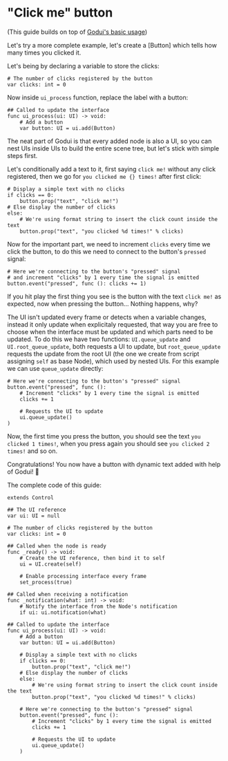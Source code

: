 <span class-reference/>

# "Click me" button

(This guide builds on top of [Godui's basic usage](quickstart.md#basic-usage))

Let's try a more complete example, let's create a [Button] which tells how many times you clicked it.

Let's being by declaring a variable to store the clicks:

```gdscript
# The number of clicks registered by the button
var clicks: int = 0
```

Now inside `ui_process` function, replace the label with a button:

```gdscript
## Called to update the interface
func ui_process(ui: UI) -> void:
	# Add a button
	var button: UI = ui.add(Button)
```

The neat part of Godui is that every added node is also a UI, so you can nest UIs inside UIs to build the entire scene tree, but let's stick with simple steps first.

Let's conditionally add a text to it, first saying `click me!` without any click registered, then we go for `you clicked me {} times!` after first click:

```gdscript
# Display a simple text with no clicks
if clicks == 0:
	button.prop("text", "click me!")
# Else display the number of clicks
else:
	# We're using format string to insert the click count inside the text
	button.prop("text", "you clicked %d times!" % clicks)
```

Now for the important part, we need to increment `clicks` every time we click the button, to do this we need to connect to the button's `pressed` signal:

```gdscript
# Here we're connecting to the button's "pressed" signal 
# and increment "clicks" by 1 every time the signal is emitted
button.event("pressed", func (): clicks += 1)
```

If you hit play the first thing you see is the button with the text `click me!` as expected, now when pressing the button... Nothing happens, why?

The UI isn't updated every frame or detects when a variable changes, instead it only update when explicitaly requested, that way you are free to choose when the interface must be updated and which parts need to be updated. To do this we have two functions: `UI.queue_update` and `UI.root_queue_update`, both requests a UI to update, but `root_queue_update` requests the update from the root UI (the one we create from script assigning `self` as base Node), which used by nested UIs. For this example we can use `queue_update` directly:

```gdscript
# Here we're connecting to the button's "pressed" signal 
button.event("pressed", func (): 
	# Increment "clicks" by 1 every time the signal is emitted
	clicks += 1

	# Requests the UI to update
	ui.queue_update()
)
```

Now, the first time you press the button, you should see the text `you clicked 1 times!`, when you press again you should see `you clicked 2 times!` and so on. 

Congratulations! You now have a button with dynamic text added with help of Godui! :tada:

The complete code of this guide:

```gdscript
extends Control

## The UI reference
var ui: UI = null

# The number of clicks registered by the button
var clicks: int = 0

## Called when the node is ready
func _ready() -> void:
	# Create the UI reference, then bind it to self
	ui = UI.create(self)

	# Enable processing interface every frame
	set_process(true)

## Called when receiving a notification
func _notification(what: int) -> void:
	# Notify the interface from the Node's notification
	if ui: ui.notification(what)

## Called to update the interface
func ui_process(ui: UI) -> void:
	# Add a button
	var button: UI = ui.add(Button)

	# Display a simple text with no clicks
	if clicks == 0:
		button.prop("text", "click me!")
	# Else display the number of clicks
	else:
		# We're using format string to insert the click count inside the text
		button.prop("text", "you clicked %d times!" % clicks)
	
	# Here we're connecting to the button's "pressed" signal 
	button.event("pressed", func (): 
		# Increment "clicks" by 1 every time the signal is emitted
		clicks += 1

		# Requests the UI to update
		ui.queue_update()
	)
```